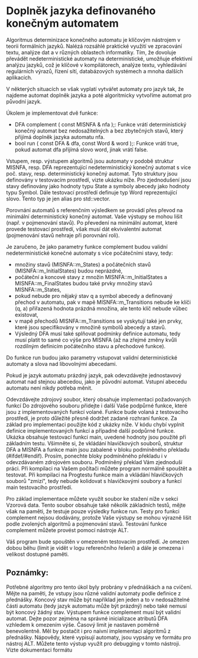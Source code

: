 # Doplněk jazyka definovaného konečným automatem

Algoritmus determinizace konečného automatu je klíčovým nástrojem v teorii formálních jazyků. Nalézá rozsáhlé praktické využití ve zpracování textu, analýze dat a v různých oblastech informatiky. Tím, že dovoluje převádět nedeterministické automaty na deterministické, umožňuje efektivní analýzu jazyků, což je klíčové v kompilátorech, analýze textu, vyhledávání regulárních výrazů, řízení sítí, databázových systémech a mnoha dalších aplikacích.

V některých situacích se však vyplatí vytvářet automaty pro jazyk tak, že najdeme automat doplněk jazyka a poté algoritmicky vytvoříme automat pro původní jazyk.

Úkolem je implementovat dvě funkce:

- DFA complement ( const MISNFA & nfa );: Funkce vrátí deterministický konečný automat bez nedosažitelných a bez zbytečných stavů, který přijímá doplněk jazyka automatu nfa.
- bool run ( const DFA & dfa, const Word & word );: Funkce vrátí true, pokud automat dfa přijímá slovo word, jinak vrátí false.

Vstupem, resp. výstupem algoritmů jsou automaty v podobě struktur MISNFA, resp. DFA reprezentující nedeterministický konečný automat s více poč. stavy, resp. deterministický konečný automat. Tyto struktury jsou definovány v testovacím prostředí, vizte ukázku níže. Pro zjednodušení jsou stavy definovány jako hodnoty typu State a symboly abecedy jako hodnoty typu Symbol. Dále testovací prostředí definuje typ Word reprezentující slovo. Tento typ je jen alias pro std::vector<Symbol>.

Porovnání automatů s referenčním výsledkem se provádí přes převod na minimální deterministický konečný automat. Vaše výstupy se mohou lišit (např. v pojmenování stavů). Po převedení na minimální automat, které provede testovací prostředí, však musí dát ekvivalentní automat (pojmenování stavů nehraje při porovnání roli).

Je zaručeno, že jako parametry funkce complement budou validní nedeterministické konečné automaty s více počátečními stavy, tedy:

 - množiny stavů (MISNFA::m_States) a počátečních stavů (MISNFA::m_InitialStates) budou neprázdné,
 - počáteční a koncové stavy z množin MISNFA::m_InitialStates a MISNFA::m_FinalStates budou také prvky množiny stavů MISNFA::m_States,
 - pokud nebude pro nějaký stav q a symbol abecedy a definovaný přechod v automatu, pak v mapě MISNFA::m_Transitions nebude ke klíči (q, a) přiřazená hodnota prázdná množina, ale tento klíč nebude vůbec existovat,
 - v mapě přechodů MISNFA::m_Transitions se vyskytují také jen prvky, které jsou specifikovány v množině symbolů abecedy a stavů.
 - Výsledný DFA musí také splňovat podmínky definice automatu, tedy musí platit to samé co výše pro MISNFA (až na zřejmé změny kvůli rozdílným definicím počátečního stavu a přechodové funkce).

Do funkce run budou jako parametry vstupovat validní deterministické automaty a slova nad libovolnými abecedami.

Pokud je jazyk automatu prázdný jazyk, pak odevzdávejte jednostavový automat nad stejnou abecedou, jako je původní automat. Vstupní abecedu automatu není nikdy potřeba měnit.

Odevzdávejte zdrojový soubor, který obsahuje implementaci požadovaných funkcí Do zdrojového souboru přidejte i další Vaše podpůrné funkce, které jsou z implementovaných funkcí volané. Funkce bude volaná z testovacího prostředí, je proto důležité přesně dodržet zadané rozhraní funkce. Za základ pro implementaci použijte kód z ukázky níže. V kódu chybí vyplnit definice implementovaných funkcí a případné další podpůrné funkce. Ukázka obsahuje testovací funkci main, uvedené hodnoty jsou použité při základním testu. Všimněte si, že vkládání hlavičkových souborů, struktur DFA a MISNFA a funkce main jsou zabalené v bloku podmíněného překladu (#ifdef/#endif). Prosím, ponechte bloky podmíněného překladu i v odevzdávaném zdrojovém souboru. Podmíněný překlad Vám zjednoduší práci. Při kompilaci na Vašem počítači můžete program normálně spouštět a testovat. Při kompilaci na Progtestu funkce main a vkládání hlavičkových souborů "zmizí", tedy nebude kolidovat s hlavičkovými soubory a funkcí main testovacího prostředí.

Pro základ implementace můžete využít soubor ke stažení níže v sekci Vzorová data. Tento soubor obsahuje také několik základních testů, mějte však na paměti, že testuje pouze výsledky funkce run. Testy pro funkci complement nejsou dodávány, protože Vaše výstupy se mohou výrazně lišit podle zvolených algoritmů a pojmenování stavů. Testování funkce complement můžete provést pomocí nástroje ALT.

Váš program bude spouštěn v omezeném testovacím prostředí. Je omezen dobou běhu (limit je vidět v logu referenčního řešení) a dále je omezena i velikost dostupné paměti.

## Poznámky:
Potřebné algoritmy pro tento úkol byly probrány v přednáškách a na cvičení.
Mějte na paměti, že vstupy jsou různé validní automaty podle definice z přednášky. Koncový stav může být například jen jeden a to v nedosažitelné části automatu (tedy jazyk automatu může být prázdný) nebo také nemusí být koncový žádný stav.
Výstupem funkce complement musí být validní automat. Dejte pozor zejména na správné inicializace atributů DFA vzhledem k omezením výše.
Časový limit je nastaven poměrně benevolentně. Měl by postačit i pro naivní implementaci algoritmů z přednášky.
Nápovědy, které vypisují automaty, jsou vypsány ve formátu pro nástroj ALT. Můžete tento výstup využít pro debugging v tomto nástroji. Vizte dokumentaci formátu

